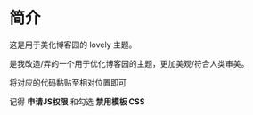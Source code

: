 # 简介
这是用于美化博客园的 lovely 主题。

是我改造/弄的一个用于优化博客园的主题，更加美观/符合人类审美。

将对应的代码黏贴至相对位置即可

记得 **申请JS权限** 和勾选 **禁用模板 CSS**
